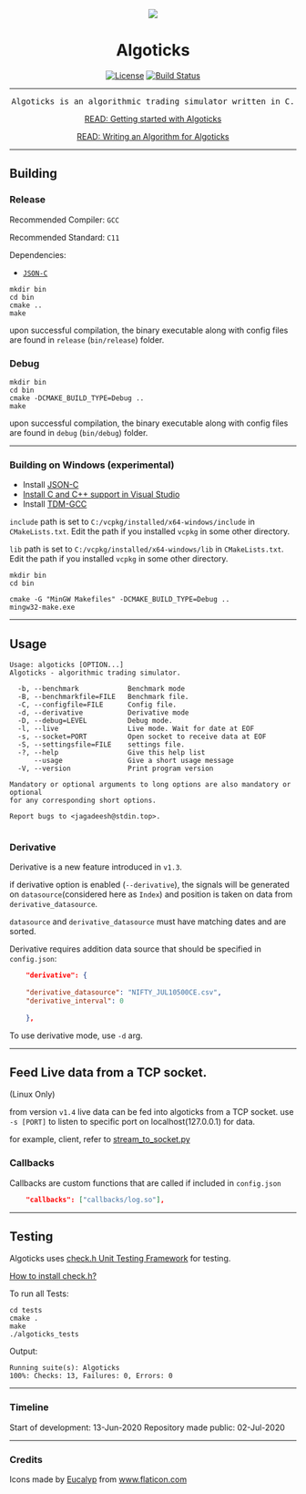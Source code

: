 <div align="center">

![](assets/algoticks_logo.png)


# Algoticks

[![License](https://img.shields.io/badge/License-Apache%202.0-blue.svg)](https://opensource.org/licenses/Apache-2.0) [![Build Status](https://travis-ci.org/jkotra/algoticks.svg?branch=master)](https://travis-ci.org/jkotra/algoticks)

---
<pre>
Algoticks is an algorithmic trading simulator written in C.
</pre>



[READ: Getting started with Algoticks](https://stdin.top/posts/getting-started-with-algoticks/)

[READ: Writing an Algorithm for Algoticks](https://stdin.top/posts/write-algo-for-algoticks/)

</div>

---

## Building

### Release

Recommended Compiler: `GCC`

Recommended Standard: `C11`

Dependencies:
- [`JSON-C`](https://github.com/json-c/json-c)

```
mkdir bin
cd bin
cmake ..
make
```

upon successful compilation, the binary executable along with config files are found in `release` (`bin/release`) folder.

### Debug

```
mkdir bin
cd bin
cmake -DCMAKE_BUILD_TYPE=Debug ..
make
```

upon successful compilation, the binary executable along with config files are found in `debug` (`bin/debug`) folder.

---

### Building on Windows (experimental)

* Install [JSON-C](https://github.com/json-c/json-c#building-on-unix-and-windows-with-vcpkg-)
* [Install C and C++ support in Visual Studio](https://docs.microsoft.com/en-us/cpp/build/vscpp-step-0-installation?view=vs-2019)
* Install [TDM-GCC](https://jmeubank.github.io/tdm-gcc/)

`include` path is set to `C:/vcpkg/installed/x64-windows/include` in `CMakeLists.txt`. Edit the path if you installed `vcpkg` in some other directory.

`lib` path is set to `C:/vcpkg/installed/x64-windows/lib` in `CMakeLists.txt`. Edit the path if you installed `vcpkg` in some other directory.

```
mkdir bin
cd bin

cmake -G "MinGW Makefiles" -DCMAKE_BUILD_TYPE=Debug ..
mingw32-make.exe

```

---

## Usage

```
Usage: algoticks [OPTION...]
Algoticks - algorithmic trading simulator.

  -b, --benchmark            Benchmark mode
  -B, --benchmarkfile=FILE   Benchmark file.
  -C, --configfile=FILE      Config file.
  -d, --derivative           Derivative mode
  -D, --debug=LEVEL          Debug mode.
  -l, --live                 Live mode. Wait for date at EOF
  -s, --socket=PORT          Open socket to receive data at EOF
  -S, --settingsfile=FILE    settings file.
  -?, --help                 Give this help list
      --usage                Give a short usage message
  -V, --version              Print program version

Mandatory or optional arguments to long options are also mandatory or optional
for any corresponding short options.

Report bugs to <jagadeesh@stdin.top>.


```

### Derivative

Derivative is a new feature introduced in `v1.3`.

if derivative option is enabled (`--derivative`), the signals will be generated on `datasource`(considered here as `Index`) and position is taken on data from `derivative_datasource`.

`datasource` and `derivative_datasource` must have matching dates and are sorted.

 Derivative requires addition data source that should be specified in `config.json`:

```json
    "derivative": {
    
    "derivative_datasource": "NIFTY_JUL10500CE.csv",
    "derivative_interval": 0
    
    },
```

To use derivative mode, use `-d` arg.

---

## Feed Live data from a TCP socket.

(Linux Only)

from version `v1.4` live data can be fed into algoticks from a TCP socket. use `-s [PORT]` to listen to specific port on localhost(127.0.0.1) for data.

for example, client, refer to [stream_to_socket.py](tests/stream_to_socket.py)


### Callbacks

Callbacks are custom functions that are called if included in `config.json`

```json
    "callbacks": ["callbacks/log.so"],
```

---

## Testing

Algoticks uses [check.h Unit Testing Framework](https://libcheck.github.io/check/) for testing.

[How to install check.h?](https://libcheck.github.io/check/web/install.html)

To run all Tests:

```
cd tests
cmake .
make
./algoticks_tests
```

Output:
```
Running suite(s): Algoticks
100%: Checks: 13, Failures: 0, Errors: 0

```


---

### Timeline

Start of development: 13-Jun-2020
Repository made public: 02-Jul-2020

---

### Credits

Icons made by <a href="https://creativemarket.com/eucalyp" title="Eucalyp">Eucalyp</a> from <a href="https://www.flaticon.com/" title="Flaticon"> www.flaticon.com</a>
